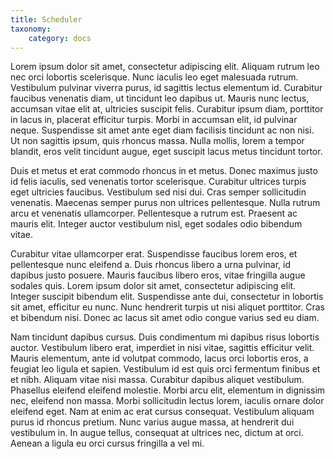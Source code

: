 ```yaml
---
title: Scheduler
taxonomy:
    category: docs
---
```


Lorem ipsum dolor sit amet, consectetur adipiscing elit. Aliquam rutrum leo nec orci lobortis scelerisque. Nunc iaculis leo eget malesuada rutrum. Vestibulum pulvinar viverra purus, id sagittis lectus elementum id. Curabitur faucibus venenatis diam, ut tincidunt leo dapibus ut. Mauris nunc lectus, accumsan vitae elit at, ultricies suscipit felis. Curabitur ipsum diam, porttitor in lacus in, placerat efficitur turpis. Morbi in accumsan elit, id pulvinar neque. Suspendisse sit amet ante eget diam facilisis tincidunt ac non nisi. Ut non sagittis ipsum, quis rhoncus massa. Nulla mollis, lorem a tempor blandit, eros velit tincidunt augue, eget suscipit lacus metus tincidunt tortor.

Duis et metus et erat commodo rhoncus in et metus. Donec maximus justo id felis iaculis, sed venenatis tortor scelerisque. Curabitur ultrices turpis eget ultricies faucibus. Vestibulum sed nisi dui. Cras semper sollicitudin venenatis. Maecenas semper purus non ultrices pellentesque. Nulla rutrum arcu et venenatis ullamcorper. Pellentesque a rutrum est. Praesent ac mauris elit. Integer auctor vestibulum nisl, eget sodales odio bibendum vitae.

Curabitur vitae ullamcorper erat. Suspendisse faucibus lorem eros, et pellentesque nunc eleifend a. Duis rhoncus libero a urna pulvinar, id dapibus justo posuere. Mauris faucibus libero eros, vitae fringilla augue sodales quis. Lorem ipsum dolor sit amet, consectetur adipiscing elit. Integer suscipit bibendum elit. Suspendisse ante dui, consectetur in lobortis sit amet, efficitur eu nunc. Nunc hendrerit turpis ut nisi aliquet porttitor. Cras et bibendum nisi. Donec ac lacus sit amet odio congue varius sed eu diam.

Nam tincidunt dapibus cursus. Duis condimentum mi dapibus risus lobortis auctor. Vestibulum libero erat, imperdiet in nisi vitae, sagittis efficitur velit. Mauris elementum, ante id volutpat commodo, lacus orci lobortis eros, a feugiat leo ligula et sapien. Vestibulum id est quis orci fermentum finibus et et nibh. Aliquam vitae nisi massa. Curabitur dapibus aliquet vestibulum. Phasellus eleifend eleifend molestie. Morbi arcu elit, elementum in dignissim nec, eleifend non massa. Morbi sollicitudin lectus lorem, iaculis ornare dolor eleifend eget. Nam at enim ac erat cursus consequat. Vestibulum aliquam purus id rhoncus pretium. Nunc varius augue massa, at hendrerit dui vestibulum in. In augue tellus, consequat at ultrices nec, dictum at orci. Aenean a ligula eu orci cursus fringilla a vel mi.
